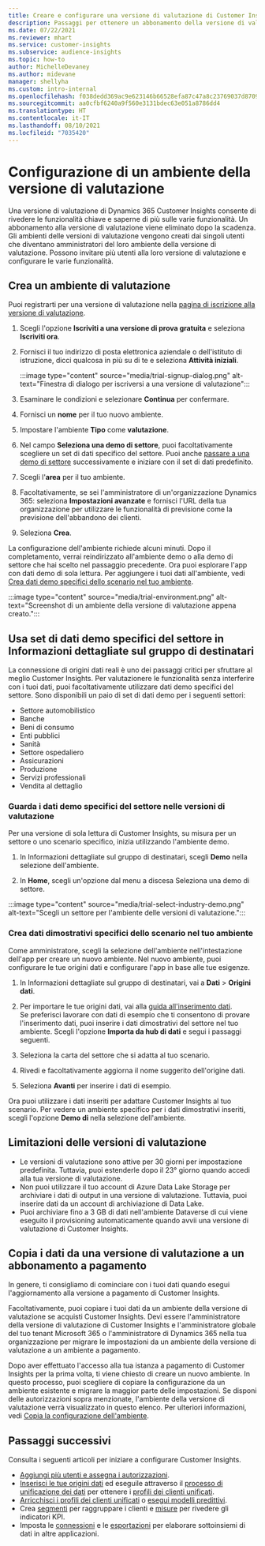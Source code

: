 ```yaml
---
title: Creare e configurare una versione di valutazione di Customer Insights
description: Passaggi per ottenere un abbonamento della versione di valutazione per Dynamics 365 Customer Insights e configurarlo.
ms.date: 07/22/2021
ms.reviewer: mhart
ms.service: customer-insights
ms.subservice: audience-insights
ms.topic: how-to
author: MichelleDevaney
ms.author: midevane
manager: shellyha
ms.custom: intro-internal
ms.openlocfilehash: f038dedd369ac9e623146b66528efa87c47a8c23769037d8709fa9b804a0b723
ms.sourcegitcommit: aa0cfbf6240a9f560e3131bdec63e051a8786dd4
ms.translationtype: HT
ms.contentlocale: it-IT
ms.lasthandoff: 08/10/2021
ms.locfileid: "7035420"
---
```

# <a name="set-up-a-trial-environment"></a>Configurazione di un ambiente della versione di valutazione 

Una versione di valutazione di Dynamics 365 Customer Insights consente di rivedere le funzionalità chiave e saperne di più sulle varie funzionalità. Un abbonamento alla versione di valutazione viene eliminato dopo la scadenza. Gli ambienti delle versioni di valutazione vengono creati dai singoli utenti che diventano amministratori del loro ambiente della versione di valutazione. Possono invitare più utenti alla loro versione di valutazione e configurare le varie funzionalità.

## <a name="create-a-trial-environment"></a>Crea un ambiente di valutazione

Puoi registrarti per una versione di valutazione nella [pagina di iscrizione alla versione di valutazione](https://dynamics.microsoft.com/get-started/free-trial/?appname=customerinsights). 

1. Scegli l'opzione **Iscriviti a una versione di prova gratuita** e seleziona **Iscriviti ora**.

1. Fornisci il tuo indirizzo di posta elettronica aziendale o dell'istituto di istruzione, dicci qualcosa in più su di te e seleziona **Attività iniziali**.

   :::image type="content" source="media/trial-signup-dialog.png" alt-text="Finestra di dialogo per iscriversi a una versione di valutazione":::

1. Esaminare le condizioni e selezionare **Continua** per confermare.

1. Fornisci un **nome** per il tuo nuovo ambiente. 

1. Impostare l'ambiente **Tipo** come **valutazione**.

1. Nel campo **Seleziona una demo di settore**, puoi facoltativamente scegliere un set di dati specifico del settore. Puoi anche [passare a una demo di settore](#use-industry-specific-demo-data-sets-in-audience-insights) successivamente e iniziare con il set di dati predefinito.

1. Scegli l'**area** per il tuo ambiente.

1. Facoltativamente, se sei l'amministratore di un'organizzazione Dynamics 365: seleziona **Impostazioni avanzate** e fornisci l'URL della tua organizzazione per utilizzare le funzionalità di previsione come la previsione dell'abbandono dei clienti. 

1. Seleziona **Crea**. 

La configurazione dell'ambiente richiede alcuni minuti. Dopo il completamento, verrai reindirizzato all'ambiente demo o alla demo di settore che hai scelto nel passaggio precedente. Ora puoi esplorare l'app con dati demo di sola lettura. Per aggiungere i tuoi dati all'ambiente, vedi [Crea dati demo specifici dello scenario nel tuo ambiente](#create-scenario-specific-demo-data-in-your-own-environment).

:::image type="content" source="media/trial-environment.png" alt-text="Screenshot di un ambiente della versione di valutazione appena creato.":::

## <a name="use-industry-specific-demo-data-sets-in-audience-insights"></a>Usa set di dati demo specifici del settore in Informazioni dettagliate sul gruppo di destinatari

La connessione di origini dati reali è uno dei passaggi critici per sfruttare al meglio Customer Insights. Per valutazionere le funzionalità senza interferire con i tuoi dati, puoi facoltativamente utilizzare dati demo specifici del settore. Sono disponibili un paio di set di dati demo per i seguenti settori: 

-   Settore automobilistico
-   Banche
-   Beni di consumo
-   Enti pubblici
-   Sanità
-   Settore ospedaliero
-   Assicurazioni
-   Produzione
-   Servizi professionali
-   Vendita al dettaglio

### <a name="see-industry-specific-demo-data-in-trials"></a>Guarda i dati demo specifici del settore nelle versioni di valutazione

Per una versione di sola lettura di Customer Insights, su misura per un settore o uno scenario specifico, inizia utilizzando l'ambiente demo. 
 
1.  In Informazioni dettagliate sul gruppo di destinatari, scegli **Demo** nella selezione dell'ambiente.

2.  In **Home**, scegli un'opzione dal menu a discesa Seleziona una demo di settore.

:::image type="content" source="media/trial-select-industry-demo.png" alt-text="Scegli un settore per l'ambiente delle versioni di valutazione.":::

### <a name="create-scenario-specific-demo-data-in-your-own-environment"></a>Crea dati dimostrativi specifici dello scenario nel tuo ambiente

Come amministratore, scegli la selezione dell'ambiente nell'intestazione dell'app per creare un nuovo ambiente. Nel nuovo ambiente, puoi configurare le tue origini dati e configurare l'app in base alle tue esigenze. 

1.  In Informazioni dettagliate sul gruppo di destinatari, vai a **Dati** > **Origini dati**.

2.  Per importare le tue origini dati, vai alla [guida all'inserimento dati](data-sources.md).     
   Se preferisci lavorare con dati di esempio che ti consentono di provare l'inserimento dati, puoi inserire i dati dimostrativi del settore nel tuo ambiente. Scegli l'opzione **Importa da hub di dati** e segui i passaggi seguenti.

3.  Seleziona la carta del settore che si adatta al tuo scenario. 

4.  Rivedi e facoltativamente aggiorna il nome suggerito dell'origine dati. 

5.  Seleziona **Avanti** per inserire i dati di esempio. 

Ora puoi utilizzare i dati inseriti per adattare Customer Insights al tuo scenario. Per vedere un ambiente specifico per i dati dimostrativi inseriti, scegli l'opzione **Demo di <Industry>** nella selezione dell'ambiente.

## <a name="limitations-in-trials"></a>Limitazioni delle versioni di valutazione

- Le versioni di valutazione sono attive per 30 giorni per impostazione predefinita. Tuttavia, puoi estenderle dopo il 23° giorno quando accedi alla tua versione di valutazione.
- Non puoi utilizzare il tuo account di Azure Data Lake Storage per archiviare i dati di output in una versione di valutazione. Tuttavia, puoi inserire dati da un account di archiviazione di Data Lake.
- Puoi archiviare fino a 3 GB di dati nell'ambiente Dataverse di cui viene eseguito il provisioning automaticamente quando avvii una versione di valutazione di Customer Insights.

## <a name="copy-data-from-a-trial-to-a-paid-subscription"></a>Copia i dati da una versione di valutazione a un abbonamento a pagamento

In genere, ti consigliamo di cominciare con i tuoi dati quando esegui l'aggiornamento alla versione a pagamento di Customer Insights. 

Facoltativamente, puoi copiare i tuoi dati da un ambiente della versione di valutazione se acquisti Customer Insights. Devi essere l'amministratore della versione di valutazione di Customer Insights e l'amministratore globale del tuo tenant Microsoft 365 o l'amministratore di Dynamics 365 nella tua organizzazione per migrare le impostazioni da un ambiente della versione di valutazione a un ambiente a pagamento. 

Dopo aver effettuato l'accesso alla tua istanza a pagamento di Customer Insights per la prima volta, ti viene chiesto di creare un nuovo ambiente. In questo processo, puoi scegliere di copiare la configurazione da un ambiente esistente e migrare la maggior parte delle impostazioni. Se disponi delle autorizzazioni sopra menzionate, l'ambiente della versione di valutazione verrà visualizzato in questo elenco. Per ulteriori informazioni, vedi [Copia la configurazione dell'ambiente](manage-environments.md#copy-the-environment-configuration).

## <a name="next-steps"></a>Passaggi successivi

Consulta i seguenti articoli per iniziare a configurare Customer Insights. 

- [Aggiungi più utenti e assegna i autorizzazioni](permissions.md).
- [Inserisci le tue origini dati](data-sources.md) ed eseguile attraverso il [processo di unificazione dei dati](data-unification.md) per ottenere i [profili dei clienti unificati](customer-profiles.md).
- [Arricchisci i profili dei clienti unificati](enrichment-hub.md) o [esegui modelli predittivi](predictions-overview.md).
- Crea [segmenti](segments.md) per raggruppare i clienti e [misure](measures.md) per rivedere gli indicatori KPI.
- Imposta le [connessioni](connections.md) e le [esportazioni](export-destinations.md) per elaborare sottoinsiemi di dati in altre applicazioni.